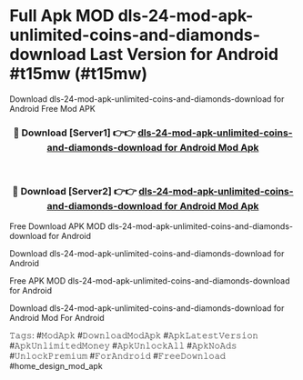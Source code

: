 # Full Apk MOD dls-24-mod-apk-unlimited-coins-and-diamonds-download Last Version for Android #t15mw (#t15mw)
Download dls-24-mod-apk-unlimited-coins-and-diamonds-download for Android Free Mod APK

<div align="center">
<h3>🔴 Download [Server1] 👉👉 <a href="https://apps.libra.edu.pl?title=dls-24-mod-apk-unlimited-coins-and-diamonds-download&ref=18F">dls-24-mod-apk-unlimited-coins-and-diamonds-download for Android Mod Apk</a></h3><br>

<h3>🔴 Download [Server2] 👉👉 <a href="https://apps.libra.edu.pl?title=dls-24-mod-apk-unlimited-coins-and-diamonds-download&ref=18F">dls-24-mod-apk-unlimited-coins-and-diamonds-download for Android Mod Apk</a></h3>
</div>


Free Download APK MOD dls-24-mod-apk-unlimited-coins-and-diamonds-download for Android

Download dls-24-mod-apk-unlimited-coins-and-diamonds-download for Android 

Free APK MOD dls-24-mod-apk-unlimited-coins-and-diamonds-download for Android 

Download dls-24-mod-apk-unlimited-coins-and-diamonds-download for Android Mod For Android

𝚃𝚊𝚐𝚜: #𝙼𝚘𝚍𝙰𝚙𝚔 #𝙳𝚘𝚠𝚗𝚕𝚘𝚊𝚍𝙼𝚘𝚍𝙰𝚙𝚔 #𝙰𝚙𝚔𝙻𝚊𝚝𝚎𝚜𝚝𝚅𝚎𝚛𝚜𝚒𝚘𝚗 #𝙰𝚙𝚔𝚄𝚗𝚕𝚒𝚖𝚒𝚝𝚎𝚍𝙼𝚘𝚗𝚎𝚢 #𝙰𝚙𝚔𝚄𝚗𝚕𝚘𝚌𝚔𝙰𝚕𝚕 #𝙰𝚙𝚔𝙽𝚘𝙰𝚍𝚜 #𝚄𝚗𝚕𝚘𝚌𝚔𝙿𝚛𝚎𝚖𝚒𝚞𝚖 #𝙵𝚘𝚛𝙰𝚗𝚍𝚛𝚘𝚒𝚍 #𝙵𝚛𝚎𝚎𝙳𝚘𝚠𝚗𝚕𝚘𝚊𝚍 #home_design_mod_apk